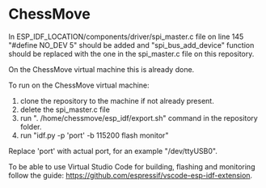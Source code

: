 # ChessMove

In ESP_IDF_LOCATION/components/driver/spi_master.c file on line 145 "#define NO_DEV 5" should be added and "spi_bus_add_device" function should be replaced with the one in the spi_master.c file on this repository.

On the ChessMove virtual machine this is already done.

To run on the ChessMove virtual machine:

1) clone the repository to the machine if not already present.
2) delete the spi_master.c file
3) run ". /home/chessmove/esp_idf/export.sh" command in the repository folder.
4) run "idf.py -p 'port' -b 115200 flash monitor"
  
Replace 'port' with actual port, for an example "/dev/ttyUSB0".

To be able to use Virtual Studio Code for building, flashing and monitoring follow the guide: https://github.com/espressif/vscode-esp-idf-extension.
